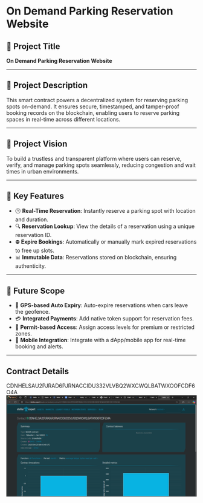 # On Demand Parking Reservation Website

## 🚗 Project Title
**On Demand Parking Reservation Website**

---

## 🧾 Project Description

This smart contract powers a decentralized system for reserving parking spots on-demand. It ensures secure, timestamped, and tamper-proof booking records on the blockchain, enabling users to reserve parking spaces in real-time across different locations.

---

## 🔭 Project Vision

To build a trustless and transparent platform where users can reserve, verify, and manage parking spots seamlessly, reducing congestion and wait times in urban environments.

---

## 🌟 Key Features

- 🕒 **Real-Time Reservation**: Instantly reserve a parking spot with location and duration.
- 🔍 **Reservation Lookup**: View the details of a reservation using a unique reservation ID.
- ⛔ **Expire Bookings**: Automatically or manually mark expired reservations to free up slots.
- 📊 **Immutable Data**: Reservations stored on blockchain, ensuring authenticity.

---

## 🚀 Future Scope

- 📍 **GPS-based Auto Expiry**: Auto-expire reservations when cars leave the geofence.
- 💳 **Integrated Payments**: Add native token support for reservation fees.
- 🎫 **Permit-based Access**: Assign access levels for premium or restricted zones.
- 📱 **Mobile Integration**: Integrate with a dApp/mobile app for real-time booking and alerts.

---
## Contract Details
CDNHELSAU2PJRAD6PJRNACCIDU332VLVBQ2WXCWQLBATWXOOFCDF6O4A
![alt text](image.png)